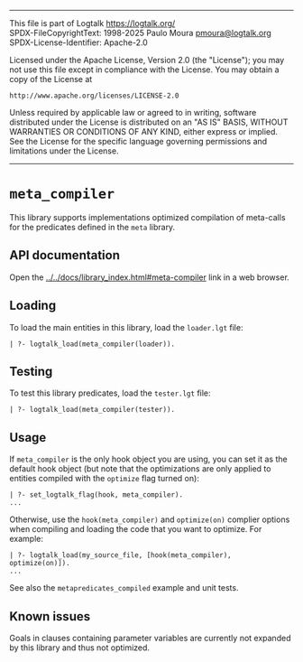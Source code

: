 ________________________________________________________________________

This file is part of Logtalk <https://logtalk.org/>  
SPDX-FileCopyrightText: 1998-2025 Paulo Moura <pmoura@logtalk.org>  
SPDX-License-Identifier: Apache-2.0

Licensed under the Apache License, Version 2.0 (the "License");
you may not use this file except in compliance with the License.
You may obtain a copy of the License at

    http://www.apache.org/licenses/LICENSE-2.0

Unless required by applicable law or agreed to in writing, software
distributed under the License is distributed on an "AS IS" BASIS,
WITHOUT WARRANTIES OR CONDITIONS OF ANY KIND, either express or implied.
See the License for the specific language governing permissions and
limitations under the License.
________________________________________________________________________


`meta_compiler`
===============

This library supports implementations optimized compilation of meta-calls
for the predicates defined in the `meta` library. 


API documentation
-----------------

Open the [../../docs/library_index.html#meta-compiler](../../docs/library_index.html#meta-compiler)
link in a web browser.


Loading
-------

To load the main entities in this library, load the `loader.lgt` file:

	| ?- logtalk_load(meta_compiler(loader)).


Testing
-------

To test this library predicates, load the `tester.lgt` file:

	| ?- logtalk_load(meta_compiler(tester)).


Usage
-----

If `meta_compiler` is the only hook object you are using, you can set it as
the default hook object (but note that the optimizations are only applied
to entities compiled with the `optimize` flag turned on):

	| ?- set_logtalk_flag(hook, meta_compiler).
	...

Otherwise, use the `hook(meta_compiler)` and `optimize(on)` complier options
when compiling and loading the code that you want to optimize. For example:

	| ?- logtalk_load(my_source_file, [hook(meta_compiler), optimize(on)]).
	...


See also the `metapredicates_compiled` example and unit tests.


Known issues
------------

Goals in clauses containing parameter variables are currently not expanded
by this library and thus not optimized.
